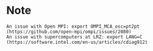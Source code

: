 # Note

	An issue with Open MPI: export OMPI_MCA_osc=pt2pt (https://github.com/open-mpi/ompi/issues/2080)
	An issue with supercomputers at LRZ: export LANG=C (https://software.intel.com/en-us/articles/cdiag912)
